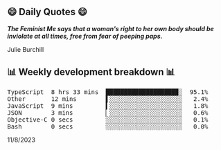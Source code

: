 ## 😄 Daily Quotes 😄

_**The Feminist Me says that a woman's right to her own body should be inviolate at all times, free from fear of peeping paps.**_

Julie Burchill



## 📊 Weekly development breakdown 📊

<pre>TypeScript  8 hrs 33 mins  ███████████████████▉░  95.1%
Other       12 mins        ▌░░░░░░░░░░░░░░░░░░░░   2.4%
JavaScript  9 mins         ▍░░░░░░░░░░░░░░░░░░░░   1.8%
JSON        3 mins         ▏░░░░░░░░░░░░░░░░░░░░   0.6%
Objective-C 0 secs         ░░░░░░░░░░░░░░░░░░░░░   0.1%
Bash        0 secs         ░░░░░░░░░░░░░░░░░░░░░   0.0%</pre>

11/8/2023